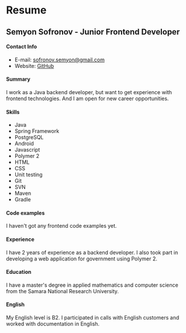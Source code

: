 # Resume

## Semyon Sofronov - Junior Frontend Developer

#### Contact Info

* E-mail: sofronov.semyon@gmail.com
* Website: [GitHub](https://github.com/SemenSofronov)

#### Summary

I work as a Java backend developer, but want to get experience with frontend technologies.
And I am open for new career opportunities.

#### Skills 

* Java
* Spring Framework
* PostgreSQL
* Android
* Javascript
* Polymer 2
* HTML
* CSS
* Unit testing
* Git
* SVN
* Maven
* Gradle

#### Code examples

I haven't got any frontend code examples yet.

#### Experience

I have 2 years of experience as a backend developer.
I also took part in developing a web application for government using Polymer 2.

#### Education

I have a master's degree in applied mathematics and computer science from the Samara National Research University.

#### English 

My English level is B2. I participated in calls with English customers and worked with documentation in English.